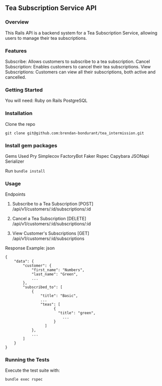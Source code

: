 ## Tea Subscription Service API

### Overview
This Rails API is a backend system for a Tea Subscription Service, allowing users to manage their tea subscriptions.

### Features
Subscribe: Allows customers to subscribe to a tea subscription.
Cancel Subscription: Enables customers to cancel their tea subscriptions.
View Subscriptions: Customers can view all their subscriptions, both active and cancelled.

### Getting Started
You will need:
Ruby on Rails
PostgreSQL

### Installation
Clone the repo
```
git clone git@github.com:brendan-bondurant/tea_intermission.git
```
### Install gem packages

Gems Used
Pry
Simplecov
FactoryBot
Faker
Rspec
Capybara
JSONapi Serializer

Run `bundle install`

### Usage
Endpoints

1. Subscribe to a Tea Subscription
[POST] /api/v1/customers/:id/subscriptions/:id

2. Cancel a Tea Subscription
[DELETE] /api/v1/customers/:id/subscriptions/:id

3. View Customer's Subscriptions
[GET] /api/v1/customers/:id/subscriptions

Response Example:
json
```
{
    "data": {
        "customer": {
            "first_name": "Numbers",
            "last_name": "Green",
            ...
        },
        "subscribed_to": [
            {
                "title": "Basic",
                ...
                "teas": [
                      {
                        "title": "green",
                          ...
                      }
                  ]
            },
            ...
        ]
    }
}
```
### Running the Tests
Execute the test suite with:
```
bundle exec rspec
```
